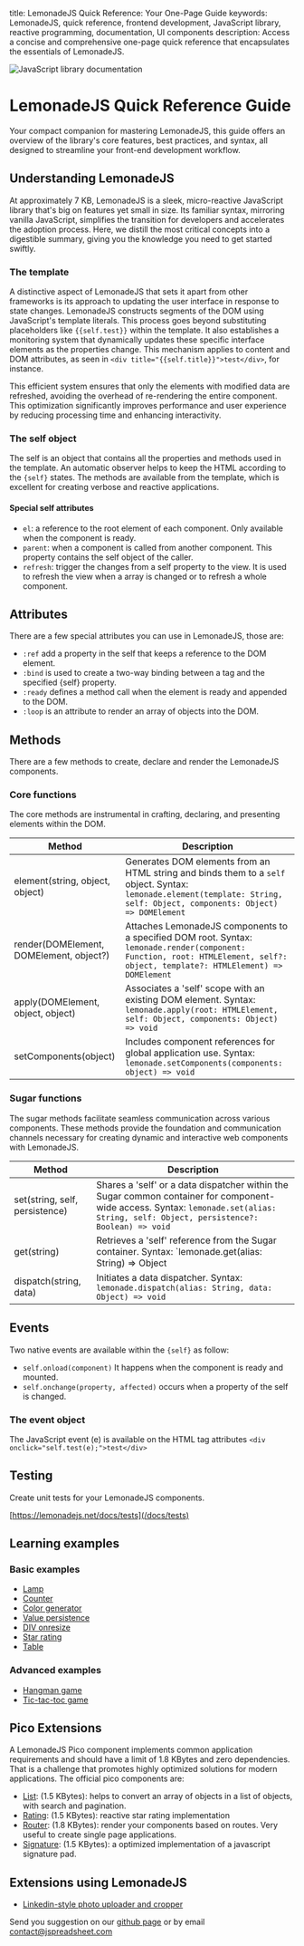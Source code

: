 title: LemonadeJS Quick Reference: Your One-Page Guide
keywords: LemonadeJS, quick reference, frontend development, JavaScript library, reactive programming, documentation, UI components
description: Access a concise and comprehensive one-page quick reference that encapsulates the essentials of LemonadeJS.

![JavaScript library documentation](img/quick-reference.svg)

LemonadeJS Quick Reference Guide
===============

Your compact companion for mastering LemonadeJS, this guide offers an overview of the library's core features, best practices, and syntax, all designed to streamline your front-end development workflow.

Understanding LemonadeJS
-----------

At approximately 7 KB, LemonadeJS is a sleek, micro-reactive JavaScript library that's big on features yet small in size. Its familiar syntax, mirroring vanilla JavaScript, simplifies the transition for developers and accelerates the adoption process. Here, we distill the most critical concepts into a digestible summary, giving you the knowledge you need to get started swiftly.  
  
### The template
  
A distinctive aspect of LemonadeJS that sets it apart from other frameworks is its approach to updating the user interface in response to state changes. LemonadeJS constructs segments of the DOM using JavaScript's template literals. This process goes beyond substituting placeholders like `{{self.test}}` within the template. It also establishes a monitoring system that dynamically updates these specific interface elements as the properties change. This mechanism applies to content and DOM attributes, as seen in `<div title="{{self.title}}">test</div>`, for instance.

This efficient system ensures that only the elements with modified data are refreshed, avoiding the overhead of re-rendering the entire component. This optimization significantly improves performance and user experience by reducing processing time and enhancing interactivity.



### The self object

The self is an object that contains all the properties and methods used in the template. An automatic observer helps to keep the HTML according to the `{self}` states. The methods are available from the template, which is excellent for creating verbose and reactive applications.  
  




#### Special self attributes

*   `el`: a reference to the root element of each component. Only available when the component is ready.
*   `parent`: when a component is called from another component. This property contains the self object of the caller.
*   `refresh`: trigger the changes from a self property to the view. It is used to refresh the view when a array is changed or to refresh a whole component.

  
  

Attributes
----------

There are a few special attributes you can use in LemonadeJS, those are:  

*   `:ref` add a property in the self that keeps a reference to the DOM element.
*   `:bind` is used to create a two-way binding between a tag and the specified {self} property.
*   `:ready` defines a method call when the element is ready and appended to the DOM.
*   `:loop` is an attribute to render an array of objects into the DOM.
  
  

Methods
-------

There are a few methods to create, declare and render the LemonadeJS components.

### Core functions

The core methods are instrumental in crafting, declaring, and presenting elements within the DOM.

| Method | Description                                                                                                                                                                    |
| --- |--------------------------------------------------------------------------------------------------------------------------------------------------------------------------------|
| element(string, object, object) | Generates DOM elements from an HTML string and binds them to a `self` object. Syntax: `lemonade.element(template: String, self: Object, components: Object) => DOMElement`     |
| render(DOMElement, DOMElement, object?) | Attaches LemonadeJS components to a specified DOM root. Syntax: `lemonade.render(component: Function, root: HTMLElement, self?: object, template?: HTMLElement) => DOMElement` |
| apply(DOMElement, object, object) | Associates a 'self' scope with an existing DOM element. Syntax: `lemonade.apply(root: HTMLElement, self: Object, components: Object) => void` |
| setComponents(object) | Includes component references for global application use. Syntax: `lemonade.setComponents(components: object) => void`                                                         |


### Sugar functions

The sugar methods facilitate seamless communication across various components. These methods provide the foundation and communication channels necessary for creating dynamic and interactive web components with LemonadeJS.

| Method | Description |
| --- | --- |
| set(string, self, persistence) | Shares a 'self' or a data dispatcher within the Sugar common container for component-wide access. Syntax: `lemonade.set(alias: String, self: Object, persistence?: Boolean) => void` |
| get(string) | Retrieves a 'self' reference from the Sugar container. Syntax: `lemonade.get(alias: String) => Object | Function` |
| dispatch(string, data) | Initiates a data dispatcher. Syntax: `lemonade.dispatch(alias: String, data: Object) => void` |



Events
------

Two native events are available within the `{self}` as follow:  

*   `self.onload(component)` It happens when the component is ready and mounted.
*   `self.onchange(property, affected)` occurs when a property of the self is changed.

  

### The event object

The JavaScript event (e) is available on the HTML tag attributes `<div onclick="self.test(e);">test</div>`  
  
  
  

Testing
-------

Create unit tests for your LemonadeJS components.  
  
[https://lemonadejs.net/docs/tests](/docs/tests)  
  
  
  

Learning examples
-----------------

  

### Basic examples

*   [Lamp](/docs/examples/lamp)
*   [Counter](/docs/examples/counter)
*   [Color generator](/docs/examples/color-generator)
*   [Value persistence](/docs/examples/value-persistence)
*   [DIV onresize](/docs/examples/div-onresize)
*   [Star rating](/docs/examples/rating)
*   [Table](/docs/examples/table)

  

### Advanced examples

*   [Hangman game](/docs/examples/hangman)
*   [Tic-tac-toc game](/docs/examples/tic-tac-toe)

  
  
  

Pico Extensions
---------------

A LemonadeJS Pico component implements common application requirements and should have a limit of 1.8 KBytes and zero dependencies. That is a challenge that promotes highly optimized solutions for modern applications. The official pico components are:

*   [List](/docs/plugins/list): (1.5 KBytes): helps to convert an array of objects in a list of objects, with search and pagination.
*   [Rating](/docs/plugins/rating): (1.5 KBytes): reactive star rating implementation
*   [Router](/docs/plugins/router): (1.8 KBytes): render your components based on routes. Very useful to create single page applications.
*   [Signature](/docs/plugins/signature): (1.5 KBytes): a optimized implementation of a javascript signature pad.

  
  

Extensions using LemonadeJS
---------------------------

*   [Linkedin-style photo uploader and cropper](/docs/plugins/image-cropper)

  
Send you suggestion on our [github page](https://github.com/lemonadejs/lemonadejs) or by email contact@jspreadsheet.com